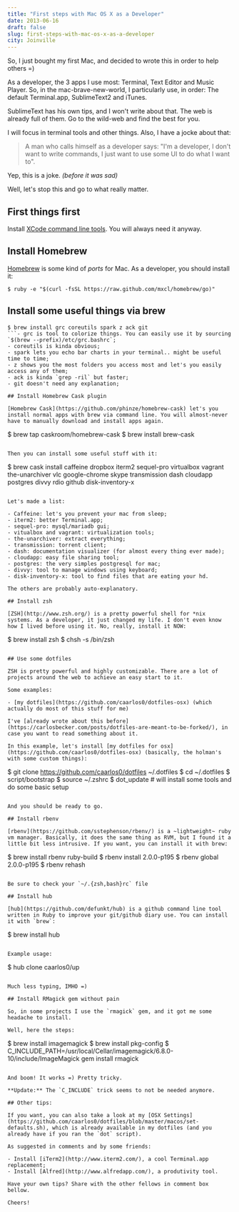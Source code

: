 ```yaml
---
title: "First steps with Mac OS X as a Developer"
date: 2013-06-16
draft: false
slug: first-steps-with-mac-os-x-as-a-developer
city: Joinville
---
```


So, I just bought my first Mac, and decided to wrote this in order to help others =)

As a developer, the 3 apps I use most: Terminal, Text Editor and Music Player. So, in the mac-brave-new-world, I particularly use, in order: The default Terminal.app, SublimeText2 and iTunes.

SublimeText has his own tips, and I won't write about that. The web is already full of them. Go to the wild-web and find the best for you.

I will focus in terminal tools and other things. Also, I have a jocke about that:

> A man who calls himself as a developer says: "I'm a developer, I don't want to write commands, I just want to use some UI to do what I want to".

Yep, this is a joke. *(before it was sad)*

Well, let's stop this and go to what really matter.

## First things first

Install [XCode command line tools](https://developer.apple.com/devcenter/mac/index.action). You will always need it anyway.

## Install Homebrew

[Homebrew](http://mxcl.github.com/homebrew/) is some kind of *ports* for Mac. As a developer, you should install it:

```
$ ruby -e "$(curl -fsSL https://raw.github.com/mxcl/homebrew/go)"
```

## Install some useful things via brew

```
$ brew install grc coreutils spark z ack git
```- grc is tool to colorize things. You can easily use it by sourcing `$(brew --prefix)/etc/grc.bashrc`;
- coreutils is kinda obvious;
- spark lets you echo bar charts in your terminal.. might be useful time to time;
- z shows you the most folders you access most and let's you easily access any of them;
- ack is kinda `grep -ril` but faster;
- git doesn't need any explanation;

## Install Homebrew Cask plugin

[Homebrew Cask](https://github.com/phinze/homebrew-cask) let's you install normal apps with brew via command line. You will almost-never have to manually download and install apps again.

```
$ brew tap caskroom/homebrew-cask
$ brew install brew-cask
```

Then you can install some useful stuff with it:

```
$ brew cask install caffeine dropbox iterm2 sequel-pro virtualbox vagrant the-unarchiver vlc google-chrome skype transmission dash cloudapp postgres divvy rdio github disk-inventory-x
```

Let's made a list:

- Caffeine: let's you prevent your mac from sleep;
- iterm2: better Terminal.app;
- sequel-pro: mysql/mariadb gui;
- vitualbox and vagrant: virtualization tools;
- the-unarchiver: extract everything;
- transmission: torrent client;
- dash: documentation visualizer (for almost every thing ever made);
- cloudapp: easy file sharing tool;
- postgres: the very simples postgresql for mac;
- divvy: tool to manage windows using keyboard;
- disk-inventory-x: tool to find files that are eating your hd.

The others are probably auto-explanatory.

## Install zsh

[ZSH](http://www.zsh.org/) is a pretty powerful shell for *nix systems. As a developer, it just changed my life. I don't even know how I lived before using it. No, really, install it NOW:

```
$ brew install zsh
$ chsh -s /bin/zsh
```

## Use some dotfiles

ZSH is pretty powerful and highly customizable. There are a lot of projects around the web to achieve an easy start to it.

Some examples:

- [my dotfiles](https://github.com/caarlos0/dotfiles-osx) (which actually do most of this stuff for me)

I've [already wrote about this before](https://carlosbecker.com/posts/dotfiles-are-meant-to-be-forked/), in case you want to read something about it.

In this example, let's install [my dotfiles for osx](https://github.com/caarlos0/dotfiles-osx) (basically, the holman's with some custom things):

```
$ git clone  https://github.com/caarlos0/dotfiles ~/.dotfiles
$ cd ~/.dotfiles
$ script/bootstrap
$ source ~/.zshrc
$ dot_update # will install some tools and do some basic setup
```

And you should be ready to go.

## Install rbenv

[rbenv](https://github.com/sstephenson/rbenv/) is a ~lightweight~ ruby vm manager. Basically, it does the same thing as RVM, but I found it a little bit less intrusive. If you want, you can install it with brew:

```
$ brew install rbenv ruby-build
$ rbenv install 2.0.0-p195
$ rbenv global 2.0.0-p195
$ rbenv rehash
```

Be sure to check your `~/.{zsh,bash}rc` file

## Install hub

[hub](https://github.com/defunkt/hub) is a github command line tool written in Ruby to improve your git/github diary use. You can install it with `brew`:

```
$ brew install hub
```

Example usage:

```
$ hub clone caarlos0/up
```

Much less typing, IMHO =)

## Install RMagick gem without pain

So, in some projects I use the `rmagick` gem, and it got me some headache to install.

Well, here the steps:

```
$ brew install imagemagick
$ brew install pkg-config
$ C_INCLUDE_PATH=/usr/local/Cellar/imagemagick/6.8.0-10/include/ImageMagick gem install rmagick
```

And boom! It works =) Pretty tricky.

**Update:** The `C_INCLUDE` trick seems to not be needed anymore.

## Other tips:

If you want, you can also take a look at my [OSX Settings](https://github.com/caarlos0/dotfiles/blob/master/macos/set-defaults.sh), which is already available in my dotfiles (and you already have if you ran the `dot` script).

As suggested in comments and by some friends:

- Install [iTerm2](http://www.iterm2.com/), a cool Terminal.app replacement;
- Install [Alfred](http://www.alfredapp.com/), a produtivity tool.

Have your own tips? Share with the other fellows in comment box bellow.

Cheers!